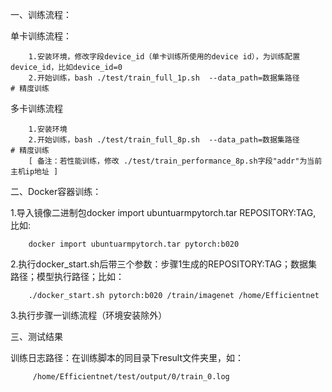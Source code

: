 一、训练流程：
    
单卡训练流程：

```
	1.安装环境，修改字段device_id（单卡训练所使用的device id），为训练配置device_id，比如device_id=0
	2.开始训练，bash ./test/train_full_1p.sh  --data_path=数据集路径               # 精度训练
```

	
多卡训练流程

```
	1.安装环境
	2.开始训练，bash ./test/train_full_8p.sh  --data_path=数据集路径              # 精度训练
	[ 备注：若性能训练，修改 ./test/train_performance_8p.sh字段"addr"为当前主机ip地址 ]
```




	
二、Docker容器训练：
    
1.导入镜像二进制包docker import ubuntuarmpytorch.tar REPOSITORY:TAG, 比如:

        docker import ubuntuarmpytorch.tar pytorch:b020

2.执行docker_start.sh后带三个参数：步骤1生成的REPOSITORY:TAG；数据集路径；模型执行路径；比如：

        ./docker_start.sh pytorch:b020 /train/imagenet /home/Efficientnet

3.执行步骤一训练流程（环境安装除外）
	
三、测试结果
    
训练日志路径：在训练脚本的同目录下result文件夹里，如：

         /home/Efficientnet/test/output/0/train_0.log
        
        
	

